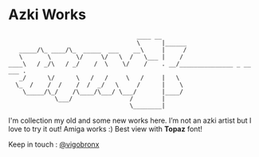 # Azki Works


                                        ____ __
                                        \      |______
       _____/\_ ____/\_  _____  ___    __\     |     /
       \       \       \/     \/   \  /   \___ |    /
    ____\   / _/\   / _/    /  \    \/    /    . __/_______________ _ __ ___ .
       _/      \/      \   /   /     \   /     |   \
      \_  /    /  /    /  /  _/   \     /      |    \
        \_____/\_/    /\____/\___/ \___/       |____/
                 \___/                /        |
                                      \________|


I'm collection my old and some new works here. I’m not an azki artist but I
love to try it out! Amiga works :) Best view with **Topaz** font!

Keep in touch : [@vigobronx][01]


[01]: http://twitter.com/vigobronx